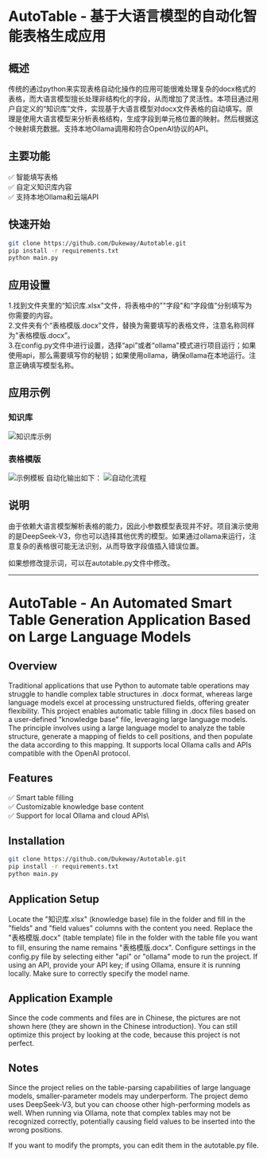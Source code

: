 # AutoTable - 基于大语言模型的自动化智能表格生成应用

## 概述
传统的通过python来实现表格自动化操作的应用可能很难处理复杂的docx格式的表格，而大语言模型擅长处理非结构化的字段，从而增加了灵活性。本项目通过用户自定义的“知识库”文件，实现基于大语言模型对docx文件表格的自动填写。原理是使用大语言模型来分析表格结构，生成字段到单元格位置的映射。然后根据这个映射填充数据。支持本地Ollama调用和符合OpenAI协议的API。

## 主要功能
✅ 智能填写表格\
✅ 自定义知识库内容\
✅ 支持本地Ollama和云端API

## 快速开始
```bash
git clone https://github.com/Dukeway/Autotable.git
pip install -r requirements.txt
python main.py
```
## 应用设置
1.找到文件夹里的“知识库.xlsx"文件，将表格中的""字段"和“字段值”分别填写为你需要的内容。\
2.文件夹有个“表格模版.docx"文件，替换为需要填写的表格文件，注意名称同样为"表格模版.docx”。\
3.在config.py文件中进行设置，选择“api”或者“ollama"模式进行项目运行；如果使用api，那么需要填写你的秘钥；如果使用ollama，确保ollama在本地运行。注意正确填写模型名称。
## 应用示例
### 知识库

![知识库示例](figures/知识库示例.png)

### 表格模版
![示例模板](figures/word模版示例.png)
自动化输出如下：
![自动化流程](figures/自动填表示例.png)

## 说明
由于依赖大语言模型解析表格的能力，因此小参数模型表现并不好。项目演示使用的是DeepSeek-V3，你也可以选择其他优秀的模型。如果通过ollama来运行，注意复杂的表格很可能无法识别，从而导致字段值插入错误位置。

如果想修改提示词，可以在autotable.py文件中修改。

---

# AutoTable - An Automated Smart Table Generation Application Based on Large Language Models

## Overview
Traditional applications that use Python to automate table operations may struggle to handle complex table structures in .docx format, whereas large language models excel at processing unstructured fields, offering greater flexibility. This project enables automatic table filling in .docx files based on a user-defined "knowledge base" file, leveraging large language models. The principle involves using a large language model to analyze the table structure, generate a mapping of fields to cell positions, and then populate the data according to this mapping. It supports local Ollama calls and APIs compatible with the OpenAI protocol.

## Features
✅ Smart table filling\
✅ Customizable knowledge base content\
✅ Support for local Ollama and cloud APIs\

## Installation
```bash
git clone https://github.com/Dukeway/Autotable.git
pip install -r requirements.txt
python main.py
```

## Application Setup
Locate the "知识库.xlsx" (knowledge base) file in the folder and fill in the "fields" and "field values" columns with the content you need.
Replace the "表格模版.docx" (table template) file in the folder with the table file you want to fill, ensuring the name remains "表格模版.docx".
Configure settings in the config.py file by selecting either "api" or "ollama" mode to run the project. If using an API, provide your API key; if using Ollama, ensure it is running locally. Make sure to correctly specify the model name.

## Application Example
Since the code comments and files are in Chinese, the pictures are not shown here (they are shown in the Chinese introduction). You can still optimize this project by looking at the code, because this project is not perfect.
## Notes
Since the project relies on the table-parsing capabilities of large language models, smaller-parameter models may underperform. The project demo uses DeepSeek-V3, but you can choose other high-performing models as well. When running via Ollama, note that complex tables may not be recognized correctly, potentially causing field values to be inserted into the wrong positions.

If you want to modify the prompts, you can edit them in the autotable.py file.